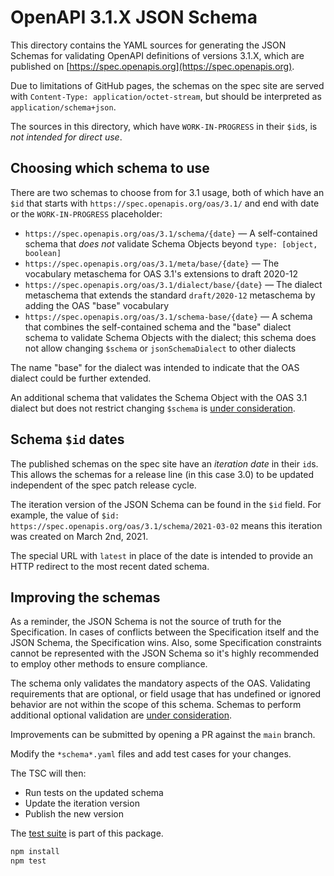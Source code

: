 # OpenAPI 3.1.X JSON Schema

This directory contains the YAML sources for generating the JSON Schemas for validating OpenAPI definitions of versions 3.1.X, which are published on [https://spec.openapis.org](https://spec.openapis.org).

Due to limitations of GitHub pages, the schemas on the spec site are served with `Content-Type: application/octet-stream`, but should be interpreted as `application/schema+json`.

The sources in this directory, which have `WORK-IN-PROGRESS` in their `$id`s, is _not intended for direct use_.

## Choosing which schema to use

There are two schemas to choose from for 3.1 usage, both of which have an `$id` that starts with `https://spec.openapis.org/oas/3.1/` and end with date or the `WORK-IN-PROGRESS` placeholder:

* `https://spec.openapis.org/oas/3.1/schema/{date}` — A self-contained schema that _does not_ validate Schema Objects beyond `type: [object, boolean]`
* `https://spec.openapis.org/oas/3.1/meta/base/{date}` — The vocabulary metaschema for OAS 3.1's extensions to draft 2020-12
* `https://spec.openapis.org/oas/3.1/dialect/base/{date}` — The dialect metaschema that extends the standard `draft/2020-12` metaschema by adding the OAS "base" vocabulary
* `https://spec.openapis.org/oas/3.1/schema-base/{date}` — A schema that combines the self-contained schema and the "base" dialect schema to validate Schema Objects with the dialect; this schema does not allow changing `$schema` or `jsonSchemaDialect` to other dialects

The name "base" for the dialect was intended to indicate that the OAS dialect could be further extended.

An additional schema that validates the Schema Object with the OAS 3.1 dialect but does not restrict changing `$schema` is [under consideration](https://github.com/OAI/OpenAPI-Specification/issues/4147).

## Schema `$id` dates

The published schemas on the spec site have an _iteration date_ in their `id`s.
This allows the schemas for a release line (in this case 3.0) to be updated independent of the spec patch release cycle.

The iteration version of the JSON Schema can be found in the `$id` field.
For example, the value of `$id: https://spec.openapis.org/oas/3.1/schema/2021-03-02` means this iteration was created on March 2nd, 2021.

The special URL with `latest` in place of the date is intended to provide an HTTP redirect to the most recent dated schema.

## Improving the schemas

As a reminder, the JSON Schema is not the source of truth for the Specification. In cases of conflicts between the Specification itself and the JSON Schema, the Specification wins. Also, some Specification constraints cannot be represented with the JSON Schema so it's highly recommended to employ other methods to ensure compliance.

The schema only validates the mandatory aspects of the OAS.
Validating requirements that are optional, or field usage that has undefined or ignored behavior are not within the scope of this schema.
Schemas to perform additional optional validation are [under consideration](https://github.com/OAI/OpenAPI-Specification/issues/4141).

Improvements can be submitted by opening a PR against the `main` branch.

Modify the `*schema*.yaml` files and add test cases for your changes.

The TSC will then:
- Run tests on the updated schema
- Update the iteration version
- Publish the new version

The [test suite](../../tests/v3.1) is part of this package.

```bash
npm install
npm test
```
